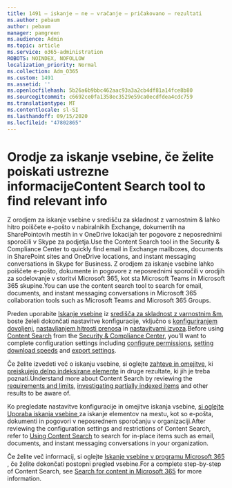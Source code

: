 ```yaml
---
title: 1491 – iskanje – ne – vračanje – pričakovano – rezultati
ms.author: pebaum
author: pebaum
manager: pamgreen
ms.audience: Admin
ms.topic: article
ms.service: o365-administration
ROBOTS: NOINDEX, NOFOLLOW
localization_priority: Normal
ms.collection: Adm_O365
ms.custom: 1491
ms.assetid: ''
ms.openlocfilehash: 5b26a6b9bbc462aac93a3a2cb4df81a14fce8b80
ms.sourcegitcommit: c6692ce0fa1358ec3529e59ca0ecdfdea4cdc759
ms.translationtype: MT
ms.contentlocale: sl-SI
ms.lasthandoff: 09/15/2020
ms.locfileid: "47802865"
---
```

# <a name="content-search-tool-to-find-relevant-info"></a><span data-ttu-id="108fb-102">Orodje za iskanje vsebine, če želite poiskati ustrezne informacije</span><span class="sxs-lookup"><span data-stu-id="108fb-102">Content Search tool to find relevant info</span></span>

<span data-ttu-id="108fb-103">Z orodjem za iskanje vsebine v središču za skladnost z varnostnim & lahko hitro poiščete e-pošto v nabiralnikih Exchange, dokumentih na SharePointovih mestih in v OneDrive lokacijah ter pogovore z neposrednimi sporočili v Skype za podjetja.</span><span class="sxs-lookup"><span data-stu-id="108fb-103">Use the Content Search tool in the Security & Compliance Center to quickly find email in Exchange mailboxes, documents in SharePoint sites and OneDrive locations, and instant messaging conversations in Skype for Business.</span></span> <span data-ttu-id="108fb-104">Z orodjem za iskanje vsebine lahko poiščete e-pošto, dokumente in pogovore z neposrednimi sporočili v orodjih za sodelovanje v storitvi Microsoft 365, kot sta Microsoft Teams in Microsoft 365 skupine.</span><span class="sxs-lookup"><span data-stu-id="108fb-104">You can use the content search tool to search for email, documents, and instant messaging conversations in Microsoft 365 collaboration tools such as Microsoft Teams and Microsoft 365 Groups.</span></span>


<span data-ttu-id="108fb-105">Preden uporabite [Iskanje vsebine](https://sip.protection.office.com/contentsearchbeta?ContentOnly=1) iz [središča za skladnost z varnostnim &m](https://sip.protection.office.com/homepage), boste želeli dokončati nastavitve konfiguracije, vključno s [konfiguriranjem dovoljenj](https://docs.microsoft.com/microsoft-365/compliance/permissions-filtering-for-content-search), [nastavljanjem hitrosti prenosa](https://docs.microsoft.com/microsoft-365/compliance/increase-download-speeds-when-exporting-ediscovery-results) in [nastavitvami izvoza](https://docs.microsoft.com/microsoft-365/compliance/disable-reports-when-you-export-content-search-results).</span><span class="sxs-lookup"><span data-stu-id="108fb-105">Before using [Content Search](https://sip.protection.office.com/contentsearchbeta?ContentOnly=1) from the [Security & Compliance Center](https://sip.protection.office.com/homepage), you'll want to complete configuration settings including [configure permissions](https://docs.microsoft.com/microsoft-365/compliance/permissions-filtering-for-content-search), [setting download speeds](https://docs.microsoft.com/microsoft-365/compliance/increase-download-speeds-when-exporting-ediscovery-results) and [export settings](https://docs.microsoft.com/microsoft-365/compliance/disable-reports-when-you-export-content-search-results).</span></span>

<span data-ttu-id="108fb-106">Če želite izvedeti več o iskanju vsebine, si oglejte [zahteve in omejitve](https://docs.microsoft.com/microsoft-365/compliance/limits-for-content-search), ki [preiskujejo delno indeksirane elemente](https://docs.microsoft.com/microsoft-365/compliance/investigating-partially-indexed-items-in-ediscovery) in druge rezultate, ki jih je treba poznati.</span><span class="sxs-lookup"><span data-stu-id="108fb-106">Understand more about Content Search by reviewing the [requirements and limits](https://docs.microsoft.com/microsoft-365/compliance/limits-for-content-search), [investigating partially indexed items](https://docs.microsoft.com/microsoft-365/compliance/investigating-partially-indexed-items-in-ediscovery) and other results to be aware of.</span></span>

<span data-ttu-id="108fb-107">Ko pregledate nastavitve konfiguracije in omejitve iskanja vsebine, [si oglejte Uporaba iskanja vsebine </a> za iskanje elementov na mestu, kot so e-pošta, dokumenti in pogovori v neposrednem sporočanju v organizaciji](https://docs.microsoft.com/microsoft-365/compliance/content-search).</span><span class="sxs-lookup"><span data-stu-id="108fb-107">After reviewing the configuration settings and restrictions of Content Search, refer to [Using Content Search</a> to search for in-place items such as email, documents, and instant messaging conversations in your organization](https://docs.microsoft.com/microsoft-365/compliance/content-search).</span></span>

<span data-ttu-id="108fb-108">Če želite več informacij, si oglejte [Iskanje vsebine v programu Microsoft 365](https://docs.microsoft.com/microsoft-365/compliance/search-for-content) , če želite dokončati postopni pregled vsebine.</span><span class="sxs-lookup"><span data-stu-id="108fb-108">For a complete step-by-step of Content Search, see [Search for content in Microsoft 365](https://docs.microsoft.com/microsoft-365/compliance/search-for-content) for more information.</span></span>
